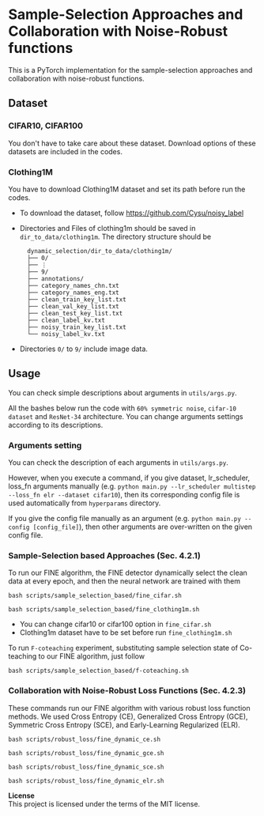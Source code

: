 # Sample-Selection Approaches and Collaboration with Noise-Robust functions
This is a PyTorch implementation for the sample-selection approaches and collaboration with noise-robust functions.

## Dataset
### CIFAR10, CIFAR100
You don't have to take care about these dataset. Download options of these datasets are included in the codes.

### Clothing1M
You have to download Clothing1M dataset and set its path before run the codes.
- To download the dataset, follow https://github.com/Cysu/noisy_label
- Directories and Files of clothing1m should be saved in `dir_to_data/clothing1m`. The directory structure should be

        dynamic_selection/dir_to_data/clothing1m/
        ├── 0/
        ├── ⋮
        ├── 9/
        ├── annotations/
        ├── category_names_chn.txt
        ├── category_names_eng.txt
        ├── clean_train_key_list.txt
        ├── clean_val_key_list.txt
        ├── clean_test_key_list.txt
        ├── clean_label_kv.txt
        ├── noisy_train_key_list.txt
        └── noisy_label_kv.txt

- Directories `0/` to `9/` include image data.

## Usage
You can check simple descriptions about arguments in `utils/args.py`.

All the bashes below run the code with `60% symmetric noise`, `cifar-10 dataset` and `ResNet-34` architecture.
You can change arguments settings according to its descriptions.

### Arguments setting
You can check the description of each arguments in `utils/args.py`.

However, when you execute a command, if you give dataset, lr_scheduler, loss_fn arguments manually (e.g. `python main.py --lr_scheduler multistep --loss_fn elr --dataset cifar10`), then its corresponding config file is used automatically from `hyperparams` directory.

If you give the config file manually as an argument (e.g. `python main.py --config [config_file]`), then other arguments are over-written on the given config file.


### Sample-Selection based Approaches (Sec. 4.2.1)

To run our FINE algorithm, the FINE detector dynamically select the clean data at every epoch, and then the neural network are trained with them

```
bash scripts/sample_selection_based/fine_cifar.sh

bash scripts/sample_selection_based/fine_clothing1m.sh
```
- You can change cifar10 or cifar100 option in `fine_cifar.sh`
- Clothing1m dataset have to be set before run `fine_clothing1m.sh`

To run `F-coteaching` experiment, substituting sample selection state of Co-teaching to our FINE algorithm, just follow

```
bash scripts/sample_selection_based/f-coteaching.sh
```

### Collaboration with Noise-Robust Loss Functions (Sec. 4.2.3)

These commands run our FINE algorithm with various robust loss function methods.
We used Cross Entropy (CE), Generalized Cross Entropy (GCE), Symmetric Cross Entropy (SCE), and Early-Learning Regularized (ELR).

```
bash scripts/robust_loss/fine_dynamic_ce.sh

bash scripts/robust_loss/fine_dynamic_gce.sh

bash scripts/robust_loss/fine_dynamic_sce.sh

bash scripts/robust_loss/fine_dynamic_elr.sh
```

<b>License</b>\
This project is licensed under the terms of the MIT license.


<!-- 


## arguments
if dataset, loss_fn, lr_scheduler are all given, don't have to give config file as an argument.
if config file is given, dataset, loss_fn, lr_scheduler arguments are useless.

### Robust loss functions

```
usage : python train.py [-c] [-d] [--distillation] [--distill_mode] [--dataset] [--percent] [--asym] [--loss_fn] [--lr_scheduler] 
                        [--percent] [--no_wandb] [--reinit] [--load_name] [--mode]

    arguments : 
        -c, --config : config file path
        -d, --device : device number
        
    options :
        --distillation : using distillation or not
        --distill_mode : SAME if eigen, CLK if kmeans
        --dataset : using dataset
        --percent : noise rate for synthetic noisy dataset
        --asym : symmetric noise if False else asymmetric noise
        --loss_fn : loss function for training model (cce, gce, sce, elr)
        --lr_scheduler : multistep scheduler or cosine annealing scheduler (multistep, cosine)
        --no_wandb : whether or not using wandb (if you do not use wandb, state --no_wandb)
        --reinit : whether or not re-initialization network parameters
        --load_name : checkpoint directory for proxy network
        --mode : traning with same loss as proxy network if same, training with ce loss if ce
```

### Co-teaching families

```
usage : python train_coteaching.py [-c] [-d] [--distillation] [--distill_mode] [--dataset] [--percent] [--asym] [--loss_fn] [--lr_scheduler] [--percent] [--arch] 
                                    [--num_gradual] [--no_wandb] [--reinit] [--load_name]

    arguments : 
        -c, --config : config file path
        -d, --device : device number
        
    options :
        --distillation : using distillation or not
        --distill_mode : SAME if eigen, CLK if kmeans
        --dataset : using dataset (cifar10, cifar100)
        --percent : noise rate for synthetic noisy dataset
        --asym : symmetric noise if False else asymmetric noise
        --loss_fn : loss function for training model (coteach, coteach+, coteachdistill, coteach+distill)
        --lr_scheduler : scheduler for learning rate (coteach)
        --arch : architecture for student nework
        --num_gradual : $E_{k}$ for co-teaching+ (warm-up epochs for filtering the noisy instances)
        --no_wandb : whether or not using wandb (if you do not use wandb, state --no_wandb)
        --reinit : whether or not re-initialization network parameters
        --load_name : checkpoint directory for proxy network
``` -->